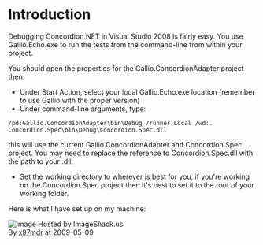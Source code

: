 # Introduction #

Debugging Concordion.NET in Visual Studio 2008 is fairly easy.  You use Gallio.Echo.exe to run the tests from the command-line from within your project.

You should open the properties for the Gallio.ConcordionAdapter project then:

  * Under Start Action, select your local Gallio.Echo.exe location (remember to use Gallio with the proper version)
  * Under command-line arguments, type:
```
/pd:Gallio.ConcordionAdapter\bin\Debug /runner:Local /wd:. Concordion.Spec\bin\Debug\Concordion.Spec.dll
```

this will use the current Gallio.ConcordionAdapter and Concordion.Spec project.  You may need to replace the reference to Concordion.Spec.dll with the path to your .dll.

  * Set the working directory to wherever is best for you, if you're working on the Concordion.Spec project then it's best to set it to the root of your working folder.

Here is what I have set up on my machine:

<img src='http://img245.imageshack.us/img245/4791/debuggingconcordionvs20.jpg' alt='Image Hosted by ImageShack.us' /><br />By <a href='http://profile.imageshack.us/user/x97mdr'>x97mdr</a> at 2009-05-09